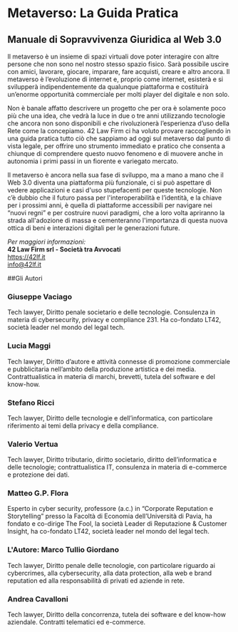 # Metaverso: La Guida Pratica
## Manuale di Sopravvivenza Giuridica al Web 3.0


Il metaverso è un insieme di spazi virtuali dove poter interagire con altre persone che non sono nel nostro stesso spazio fisico. Sarà possibile uscire con amici, lavorare, giocare, imparare, fare acquisti, creare e altro ancora.  Il metaverso è l’evoluzione di internet e, proprio come internet, esisterà e si svilupperà indipendentemente da qualunque piattaforma e costituirà un’enorme opportunità commerciale per molti player del digitale e non solo. 

Non è banale affatto descrivere un progetto che per ora è solamente poco più che una idea, che vedrà la luce in due o tre anni utilizzando tecnologie che ancora non sono disponibili e che rivoluzionerà l’esperienza d’uso della Rete come la concepiamo. 42 Law Firm ci ha voluto provare raccogliendo in una guida pratica tutto ciò che sappiamo ad oggi sul metaverso dal punto di vista legale, per offrire uno strumento immediato e pratico che consenta a chiunque di comprendere questo nuovo fenomeno e di muovere anche in autonomia i primi passi in un fiorente e variegato mercato.

Il metaverso è ancora nella sua fase di sviluppo, ma a mano a mano che il Web 3.0 diventa una piattaforma più funzionale, ci si può aspettare di vedere applicazioni e casi d'uso stupefacenti per queste tecnologie. Non c’è dubbio che il futuro passa per l'interoperabilità e l’identità, e la chiave per i prossimi anni, è quella di piattaforme accessibili per navigare nei “nuovi regni” e per costruire nuovi paradigmi, che a loro volta apriranno la strada all'adozione di massa e cementeranno l'importanza di questa nuova ottica di beni e interazioni digitali per le generazioni future.

*Per maggiori informazioni:*  
**42 Law Firm srl - Società tra Avvocati**  
https://42lf.it  
info@42lf.it


##Gli Autori

### Giuseppe Vaciago
Tech lawyer, Diritto penale societario e delle tecnologie. Consulenza in materia di cybersecurity, privacy e compliance 231. Ha co-fondato LT42, società leader nel mondo del legal tech.

### Lucia Maggi
Tech lawyer, Diritto d’autore e attività connesse di promozione commerciale e pubblicitaria nell’ambito della produzione artistica e dei media. Contrattualistica in materia di marchi, brevetti, tutela del software e del know-how.

### Stefano Ricci
Tech lawyer, Diritto delle tecnologie e dell’informatica, con particolare riferimento ai temi della privacy e della compliance.

### Valerio Vertua
Tech lawyer, Diritto tributario, diritto societario, diritto dell’informatica e delle tecnologie; contrattualistica IT, consulenza in materia di e-commerce e protezione dei dati.

### Matteo G.P. Flora
Esperto in cyber security, professore (a.c.) in “Corporate Reputation e Storytelling” presso la Facoltà di Economia dell’Università di Pavia, ha fondato e co-dirige The Fool, la società Leader di Reputazione & Customer Insight, ha co-fondato LT42, società leader nel mondo del legal tech.

### L'Autore: Marco Tullio Giordano
Tech lawyer, Diritto penale delle tecnologie, con particolare riguardo ai cybercrimes, alla cybersecurity, alla data protection, alla web e brand reputation ed alla responsabilità di privati ed aziende in rete.

### Andrea Cavalloni
Tech lawyer, Diritto della concorrenza, tutela dei software e del know-how aziendale. Contratti telematici ed e-commerce.
